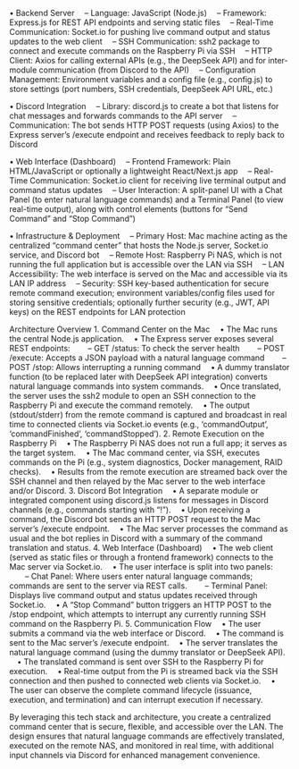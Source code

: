 • Backend Server
 – Language: JavaScript (Node.js)
 – Framework: Express.js for REST API endpoints and serving static files
 – Real-Time Communication: Socket.io for pushing live command output and status updates to the web client
 – SSH Communication: ssh2 package to connect and execute commands on the Raspberry Pi via SSH
 – HTTP Client: Axios for calling external APIs (e.g., the DeepSeek API) and for inter-module communication (from Discord to the API)
 – Configuration Management: Environment variables and a config file (e.g., config.js) to store settings (port numbers, SSH credentials, DeepSeek API URL, etc.)

• Discord Integration
 – Library: discord.js to create a bot that listens for chat messages and forwards commands to the API server
 – Communication: The bot sends HTTP POST requests (using Axios) to the Express server’s /execute endpoint and receives feedback to reply back to Discord

• Web Interface (Dashboard)
 – Frontend Framework: Plain HTML/JavaScript or optionally a lightweight React/Next.js app
 – Real-Time Communication: Socket.io client for receiving live terminal output and command status updates
 – User Interaction: A split-panel UI with a Chat Panel (to enter natural language commands) and a Terminal Panel (to view real-time output), along with control elements (buttons for “Send Command” and “Stop Command”)

• Infrastructure & Deployment
 – Primary Host: Mac machine acting as the centralized “command center” that hosts the Node.js server, Socket.io service, and Discord bot
 – Remote Host: Raspberry Pi NAS, which is not running the full application but is accessible over the LAN via SSH
 – LAN Accessibility: The web interface is served on the Mac and accessible via its LAN IP address
 – Security: SSH key-based authentication for secure remote command execution; environment variables/config files used for storing sensitive credentials; optionally further security (e.g., JWT, API keys) on the REST endpoints for LAN protection

Architecture Overview
	1.	Command Center on the Mac
 • The Mac runs the central Node.js application.
 • The Express server exposes several REST endpoints:
  – GET /status: To check the server health
  – POST /execute: Accepts a JSON payload with a natural language command
  – POST /stop: Allows interrupting a running command
 • A dummy translator function (to be replaced later with DeepSeek API integration) converts natural language commands into system commands.
 • Once translated, the server uses the ssh2 module to open an SSH connection to the Raspberry Pi and execute the command remotely.
 • The output (stdout/stderr) from the remote command is captured and broadcast in real time to connected clients via Socket.io events (e.g., ‘commandOutput’, ‘commandFinished’, ‘commandStopped’).
	2.	Remote Execution on the Raspberry Pi
 • The Raspberry Pi NAS does not run a full app; it serves as the target system.
 • The Mac command center, via SSH, executes commands on the Pi (e.g., system diagnostics, Docker management, RAID checks).
 • Results from the remote execution are streamed back over the SSH channel and then relayed by the Mac server to the web interface and/or Discord.
	3.	Discord Bot Integration
 • A separate module or integrated component using discord.js listens for messages in Discord channels (e.g., commands starting with “!”).
 • Upon receiving a command, the Discord bot sends an HTTP POST request to the Mac server’s /execute endpoint.
 • The Mac server processes the command as usual and the bot replies in Discord with a summary of the command translation and status.
	4.	Web Interface (Dashboard)
 • The web client (served as static files or through a frontend framework) connects to the Mac server via Socket.io.
 • The user interface is split into two panels:
  – Chat Panel: Where users enter natural language commands; commands are sent to the server via REST calls.
  – Terminal Panel: Displays live command output and status updates received through Socket.io.
 • A “Stop Command” button triggers an HTTP POST to the /stop endpoint, which attempts to interrupt any currently running SSH command on the Raspberry Pi.
	5.	Communication Flow
 • The user submits a command via the web interface or Discord.
 • The command is sent to the Mac server’s /execute endpoint.
 • The server translates the natural language command (using the dummy translator or DeepSeek API).
 • The translated command is sent over SSH to the Raspberry Pi for execution.
 • Real-time output from the Pi is streamed back via the SSH connection and then pushed to connected web clients via Socket.io.
 • The user can observe the complete command lifecycle (issuance, execution, and termination) and can interrupt execution if necessary.

By leveraging this tech stack and architecture, you create a centralized command center that is secure, flexible, and accessible over the LAN. The design ensures that natural language commands are effectively translated, executed on the remote NAS, and monitored in real time, with additional input channels via Discord for enhanced management convenience.